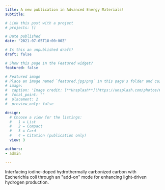 ```yaml
---
title: A new publication in Advanced Energy Materials!
subtitle: 

# Link this post with a project
# projects: []

# Date published
date: "2021-07-05T18:00:00Z"

# Is this an unpublished draft?
draft: false

# Show this page in the Featured widget?
featured: false

# Featured image
# Place an image named `featured.jpg/png` in this page's folder and customize its options here.
# image:
#  caption: 'Image credit: [**Unsplash**](https://unsplash.com/photos/CpkOjOcXdUY)'
#  focal_point: ""
#  placement: 2
#  preview_only: false

design:
  # Choose a view for the listings:
  #   1 = List
  #   2 = Compact
  #   3 = Card
  #   4 = Citation (publication only)
  view: 3

authors:
- admin

---
```


Interfacing iodine-doped hydrothermally carbonized carbon with Escherichia coli through an "add-on" mode for enhancing light-driven hydrogen production.

